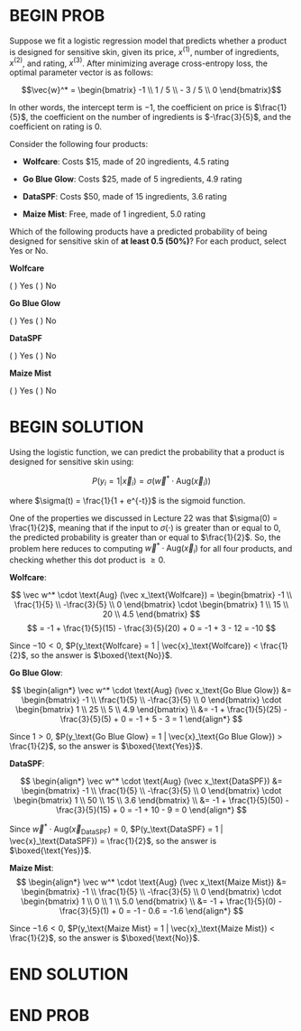 # BEGIN PROB
Suppose we fit a logistic regression model that predicts whether a
product is designed for sensitive skin, given its price, $x^{(1)}$,
number of ingredients, $x^{(2)}$, and rating, $x^{(3)}$. After
minimizing average cross-entropy loss, the optimal parameter vector is
as follows:

$$\vec{w}^* = \begin{bmatrix} -1 \\ 1 / 5 \\ - 3 / 5 \\ 0 \end{bmatrix}$$

In other words, the intercept term is $-1$, the coefficient on price is
$\frac{1}{5}$, the coefficient on the number of ingredients is
$-\frac{3}{5}$, and the coefficient on rating is $0$.

Consider the following four products:

-   **Wolfcare**: Costs \$15, made of 20 ingredients, 4.5 rating

-   **Go Blue Glow**: Costs \$25, made of 5 ingredients, 4.9 rating

-   **DataSPF**: Costs \$50, made of 15 ingredients, 3.6 rating

-   **Maize Mist**: Free, made of 1 ingredient, 5.0 rating

Which of the following products have a predicted probability of being
designed for sensitive skin of **at least 0.5 (50%)**? For each product,
select Yes or No.



**Wolfcare** 

( ) Yes 
( ) No


**Go Blue Glow** 

( ) Yes 
( ) No


**DataSPF**

( ) Yes 
( ) No


**Maize Mist** 

( ) Yes 
( ) No


# BEGIN SOLUTION

Using the logistic function, we can predict the probability that a product is designed for sensitive skin using:

$$ P(y_i = 1 | \vec{x}_i) = \sigma(\vec w^* \cdot \text{Aug} (\vec x_i) ) $$

where $\sigma(t) = \frac{1}{1 + e^{-t}}$ is the sigmoid function.

One of the properties we discussed in Lecture 22 was that $\sigma(0) = \frac{1}{2}$, meaning that if the input to $\sigma(\cdot)$ is greater than or equal to 0, the predicted probability is greater than or equal to $\frac{1}{2}$. So, the problem here reduces to computing $\vec w^* \cdot \text{Aug} (\vec x_i)$ for all four products, and checking whether this dot product is $\geq 0$.

**Wolfcare**:

$$
\vec w^* \cdot \text{Aug} (\vec x_\text{Wolfcare}) = \begin{bmatrix} -1 \\ \frac{1}{5} \\ -\frac{3}{5} \\ 0 \end{bmatrix} \cdot \begin{bmatrix} 1 \\ 15 \\ 20 \\ 4.5 \end{bmatrix}
$$
$$
 = -1 + \frac{1}{5}(15) - \frac{3}{5}(20) + 0 = -1 + 3 - 12 = -10
$$

Since $-10 < 0$, $P(y_\text{Wolfcare} = 1 | \vec{x}_\text{Wolfcare}) < \frac{1}{2}$, so the answer is $\boxed{\text{No}}$.

**Go Blue Glow**:

$$
\begin{align*} \vec w^* \cdot \text{Aug} (\vec x_\text{Go Blue Glow}) &= \begin{bmatrix} -1 \\ \frac{1}{5} \\ -\frac{3}{5} \\ 0 \end{bmatrix} \cdot \begin{bmatrix} 1 \\ 25 \\ 5 \\ 4.9 \end{bmatrix}
\\ &= -1 + \frac{1}{5}(25) - \frac{3}{5}(5) + 0 = -1 + 5 - 3 = 1
\end{align*}
$$

Since $1 > 0$, $P(y_\text{Go Blue Glow} = 1 | \vec{x}_\text{Go Blue Glow}) > \frac{1}{2}$, so the answer is $\boxed{\text{Yes}}$.

**DataSPF**:

$$
\begin{align*} \vec w^* \cdot \text{Aug} (\vec x_\text{DataSPF}) &= \begin{bmatrix} -1 \\ \frac{1}{5} \\ -\frac{3}{5} \\ 0 \end{bmatrix} \cdot \begin{bmatrix} 1 \\ 50 \\ 15 \\ 3.6 \end{bmatrix}
\\ &= -1 + \frac{1}{5}(50) - \frac{3}{5}(15) + 0 = -1 + 10 - 9 = 0
\end{align*}
$$

Since $\vec w^* \cdot \text{Aug} (\vec x_\text{DataSPF})= 0$, $P(y_\text{DataSPF} = 1 | \vec{x}_\text{DataSPF}) = \frac{1}{2}$, so the answer is $\boxed{\text{Yes}}$.

**Maize Mist**:
$$
\begin{align*} \vec w^* \cdot \text{Aug} (\vec x_\text{Maize Mist}) &= \begin{bmatrix} -1 \\ \frac{1}{5} \\ -\frac{3}{5} \\ 0 \end{bmatrix} \cdot \begin{bmatrix} 1 \\ 0 \\ 1 \\ 5.0 \end{bmatrix}
\\ &= -1 + \frac{1}{5}(0) - \frac{3}{5}(1) + 0 = -1 - 0.6 = -1.6
\end{align*}
$$

Since $-1.6 < 0$, $P(y_\text{Maize Mist} = 1 | \vec{x}_\text{Maize Mist}) < \frac{1}{2}$, so the answer is $\boxed{\text{No}}$.


# END SOLUTION

# END PROB